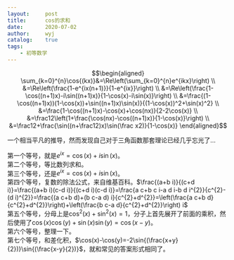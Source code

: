 ```yaml
---
layout:		post
title:		cos的求和
date:		2020-07-02
author:		wyj
catalog:	true
tags:
    - 初等数学
---
```


$$\begin{aligned}
\sum_{k=0}^{n}\cos{(kx)}&=\Re\left(\sum_{k=0}^{n}e^{ikx}\right) \\
&=\Re\left(\frac{1-e^{ix(n+1)}}{1-e^{ix}}\right) \\
&=\Re\left(\frac{1-\cos((n+1)x)-i\sin((n+1)x)}{1-\cos(x)-i\sin(x)}\right) \\
&=\frac{(1-\cos((n+1)x))(1-\cos(x))+\sin((n+1)x)\sin(x)}{(1-\cos(x))^2+\sin(x)^2} \\
&=\frac{1-\cos((n+1)x)-\cos(x)+\cos(nx)}{2-2\cos(x)} \\
&=\frac12\left(1+\frac{\cos(nx)-\cos((n+1)x)}{1-\cos(x)}\right) \\
&=\frac12+\frac{\sin((n+\frac12)x)\sin(\frac x2)}{1-\cos(x)}
\end{aligned}$$

一个相当平凡的推导，然而发现自己对于三角函数那套理论已经几乎忘光了$\dots$

第一个等号，就是$e^{ix}=\cos(x)+i\sin(x)$。  
第二个等号，等比数列求和。  
第三个等号，还是$e^{ix}=\cos(x)+i\sin(x)$。  
第四个等号，复数的除法公式，来自维基百科。$\frac{(a+b i)}{(c+d i)}=\frac{(a+b i)(c-d i)}{(c+d i)(c-d i)}=\frac{a c+b c i-a d i-b d i^{2}}{c^{2}-(d i)^{2}}=\frac{(a c+b d)+(b c-a d) i}{c^{2}+d^{2}}=\left(\frac{a c+b d}{c^{2}+d^{2}}\right)+\left(\frac{b c-a d}{c^{2}+d^{2}}\right) i$  
第五个等号，分母上是$\cos^2(x)+\sin^2(x)=1$，分子上首先展开了前面的乘积，然后使用了$\cos(x)\cos(y)+\sin(x)\sin(y)=\cos(x-y)$。  
第六个等号，整理一下。  
第七个等号，和差化积，$\cos(x)-\cos(y)=-2\sin{(\frac{x+y}{2})}\sin{(\frac{x-y}{2})}$，就和常见的答案形式相同了。
